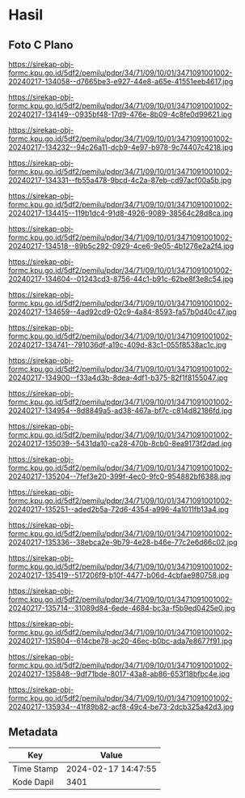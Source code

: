 # Hasil

## Foto C Plano

https://sirekap-obj-formc.kpu.go.id/5df2/pemilu/pdpr/34/71/09/10/01/3471091001002-20240217-134058--d7665be3-e927-44e8-a65e-41551eeb4617.jpg

https://sirekap-obj-formc.kpu.go.id/5df2/pemilu/pdpr/34/71/09/10/01/3471091001002-20240217-134149--0935bf48-17d9-476e-8b09-4c8fe0d99621.jpg

https://sirekap-obj-formc.kpu.go.id/5df2/pemilu/pdpr/34/71/09/10/01/3471091001002-20240217-134232--94c26a11-dcb9-4e97-b978-9c74407c4218.jpg

https://sirekap-obj-formc.kpu.go.id/5df2/pemilu/pdpr/34/71/09/10/01/3471091001002-20240217-134331--fb55a478-9bcd-4c2a-87eb-cd97acf00a5b.jpg

https://sirekap-obj-formc.kpu.go.id/5df2/pemilu/pdpr/34/71/09/10/01/3471091001002-20240217-134415--119b1dc4-91d8-4926-9089-38564c28d8ca.jpg

https://sirekap-obj-formc.kpu.go.id/5df2/pemilu/pdpr/34/71/09/10/01/3471091001002-20240217-134518--89b5c292-0929-4ce6-9e05-4b1276e2a2f4.jpg

https://sirekap-obj-formc.kpu.go.id/5df2/pemilu/pdpr/34/71/09/10/01/3471091001002-20240217-134604--01243cd3-8756-44c1-b91c-62be8f3e8c54.jpg

https://sirekap-obj-formc.kpu.go.id/5df2/pemilu/pdpr/34/71/09/10/01/3471091001002-20240217-134659--4ad92cd9-02c9-4a84-8593-fa57b0d40c47.jpg

https://sirekap-obj-formc.kpu.go.id/5df2/pemilu/pdpr/34/71/09/10/01/3471091001002-20240217-134741--791036df-a19c-409d-83c1-055f8538ac1c.jpg

https://sirekap-obj-formc.kpu.go.id/5df2/pemilu/pdpr/34/71/09/10/01/3471091001002-20240217-134900--f33a4d3b-8dea-4df1-b375-82f1f8155047.jpg

https://sirekap-obj-formc.kpu.go.id/5df2/pemilu/pdpr/34/71/09/10/01/3471091001002-20240217-134954--8d8849a5-ad38-467a-bf7c-c814d82186fd.jpg

https://sirekap-obj-formc.kpu.go.id/5df2/pemilu/pdpr/34/71/09/10/01/3471091001002-20240217-135039--5431da10-ca28-470b-8cb0-8ea9173f2dad.jpg

https://sirekap-obj-formc.kpu.go.id/5df2/pemilu/pdpr/34/71/09/10/01/3471091001002-20240217-135204--7fef3e20-399f-4ec0-9fc0-954882bf6388.jpg

https://sirekap-obj-formc.kpu.go.id/5df2/pemilu/pdpr/34/71/09/10/01/3471091001002-20240217-135251--aded2b5a-72d6-4354-a996-4a1011fb13a4.jpg

https://sirekap-obj-formc.kpu.go.id/5df2/pemilu/pdpr/34/71/09/10/01/3471091001002-20240217-135336--38ebca2e-9b79-4e28-b46e-77c2e6d66c02.jpg

https://sirekap-obj-formc.kpu.go.id/5df2/pemilu/pdpr/34/71/09/10/01/3471091001002-20240217-135419--517206f9-b10f-4477-b06d-4cbfae980758.jpg

https://sirekap-obj-formc.kpu.go.id/5df2/pemilu/pdpr/34/71/09/10/01/3471091001002-20240217-135714--31089d84-6ede-4684-bc3a-f5b9ed0425e0.jpg

https://sirekap-obj-formc.kpu.go.id/5df2/pemilu/pdpr/34/71/09/10/01/3471091001002-20240217-135804--614cbe78-ac20-46ec-b0bc-ada7e8677f91.jpg

https://sirekap-obj-formc.kpu.go.id/5df2/pemilu/pdpr/34/71/09/10/01/3471091001002-20240217-135848--9df71bde-8017-43a8-ab86-653f18bfbc4e.jpg

https://sirekap-obj-formc.kpu.go.id/5df2/pemilu/pdpr/34/71/09/10/01/3471091001002-20240217-135934--41f89b82-acf8-49c4-be73-2dcb325a42d3.jpg


## Metadata

| Key        | Value               |
| ---------- | ------------------- |
| Time Stamp | 2024-02-17 14:47:55 |
| Kode Dapil | 3401                |



